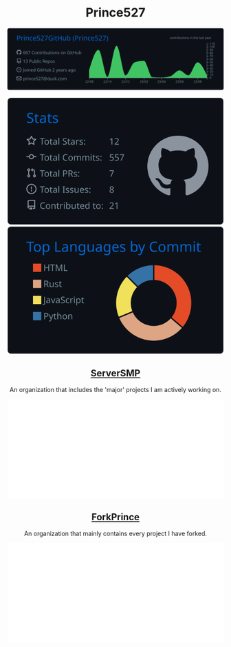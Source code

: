 <h1 align="center">Prince527</h1>

<p align="center">
 <img src="https://raw.githubusercontent.com/Prince527GitHub/Prince527GitHub/main/profile-summary-card-output/github_dark/0-profile-details.svg" alt="profile-card">
</p>

<p align="center">
 <img src="https://raw.githubusercontent.com/Prince527GitHub/Prince527GitHub/main/profile-summary-card-output/github_dark/3-stats.svg" alt="profile-stats">
 <img src="https://raw.githubusercontent.com/Prince527GitHub/Prince527GitHub/main/profile-summary-card-output/github_dark/2-most-commit-language.svg" alt="commit-languages">
</p>

<h2 align="center">
 <a href="https://github.com/ServerSMP-Github">ServerSMP</a>
</h2>

<p align="center">An organization that includes the 'major' projects I am actively working on.</p>

<p align="center">
 <img src="https://raw.githubusercontent.com/ServerSMP-Github/.github/main/github-metrics.svg" alt="serversmp" width="600">
</p>

<h2 align="center">
 <a href="https://github.com/ForkPrince">ForkPrince</a>
</h2>

<p align="center">An organization that mainly contains every project I have forked.</p>
 
<p align="center">
 <img src="https://raw.githubusercontent.com/ForkPrince/.github/main/github-metrics.svg" alt="forkprince" width="600">
</p>
